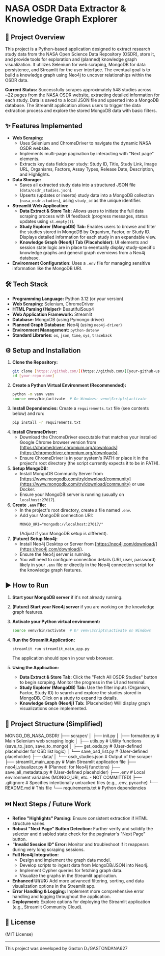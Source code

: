 # NASA OSDR Data Extractor & Knowledge Graph Explorer

## 🚀 Project Overview

This project is a Python-based application designed to extract research study data from the NASA Open Science Data Repository (OSDR), store it, and provide tools for exploration and (planned) knowledge graph visualization. It utilizes Selenium for web scraping, MongoDB for data persistence, and Streamlit for the user interface. The eventual goal is to build a knowledge graph using Neo4j to uncover relationships within the OSDR data.

**Current Status:** Successfully scrapes approximately 548 studies across ~22 pages from the NASA OSDR website, extracting detailed information for each study. Data is saved to a local JSON file and upserted into a MongoDB database. The Streamlit application allows users to trigger the data extraction process and explore the stored MongoDB data with basic filters.

## ✨ Features Implemented

* **Web Scraping:**
    * Uses Selenium and ChromeDriver to navigate the dynamic NASA OSDR website.
    * Implements multi-page pagination by interacting with "Next page" elements.
    * Extracts key data fields per study: Study ID, Title, Study Link, Image URL, Organisms, Factors, Assay Types, Release Date, Description, and Highlights.
* **Data Storage:**
    * Saves all extracted study data into a structured JSON file (`data/osdr_studies.json`).
    * Upserts (updates or inserts) study data into a MongoDB collection (`nasa_osdr.studies`), using `study_id` as the unique identifier.
* **Streamlit Web Application:**
    * **Data Extract & Store Tab:** Allows users to initiate the full data scraping process with UI feedback (progress messages, status updates using `st.empty()`).
    * **Study Explorer (MongoDB) Tab:** Enables users to browse and filter the studies stored in MongoDB by Organism, Factor, or Study ID. Displays detailed information for each study in an expandable view.
    * **Knowledge Graph (Neo4j) Tab (Placeholder):** UI elements and session state logic are in place to eventually display study-specific knowledge graphs and general graph overviews from a Neo4j database.
* **Environment Configuration:** Uses a `.env` file for managing sensitive information like the MongoDB URI.

## 🛠️ Tech Stack

* **Programming Language:** Python 3.12 (or your version)
* **Web Scraping:** Selenium, ChromeDriver
* **HTML Parsing (Helper):** BeautifulSoup4
* **Web Application Framework:** Streamlit
* **Database:** MongoDB (using Pymongo driver)
* **Planned Graph Database:** Neo4j (using `neo4j-driver`)
* **Environment Management:** `python-dotenv`
* **Standard Libraries:** `os`, `json`, `time`, `sys`, `traceback`

## ⚙️ Setup and Installation

1.  **Clone the Repository:**
    ```bash
    git clone [https://github.com/](https://github.com/)[your-github-username]/[your-repo-name].git
    cd [your-repo-name]
    ```
2.  **Create a Python Virtual Environment (Recommended):**
    ```bash
    python -m venv venv
    source venv/bin/activate  # On Windows: venv\Scripts\activate
    ```
3.  **Install Dependencies:**
    Create a `requirements.txt` file (see contents below) and run:
    ```bash
    pip install -r requirements.txt
    ```
4.  **Install ChromeDriver:**
    * Download the ChromeDriver executable that matches your installed Google Chrome browser version from [https://chromedriver.chromium.org/downloads](https://chromedriver.chromium.org/downloads).
    * Ensure ChromeDriver is in your system's PATH or place it in the project's root directory (the script currently expects it to be in PATH).
5.  **Setup MongoDB:**
    * Install MongoDB Community Server from [https://www.mongodb.com/try/download/community](https://www.mongodb.com/try/download/community) or use Docker.
    * Ensure your MongoDB server is running (usually on `localhost:27017`).
6.  **Create `.env` File:**
    * In the project's root directory, create a file named `.env`.
    * Add your MongoDB connection URI:
        ```
        MONGO_URI="mongodb://localhost:27017/"
        ```
        (Adjust if your MongoDB setup is different).
7.  **(Future) Setup Neo4j:**
    * Install Neo4j Desktop or Server from [https://neo4j.com/download/](https://neo4j.com/download/).
    * Ensure the Neo4j server is running.
    * You will need to configure connection details (URI, user, password) likely in your `.env` file or directly in the Neo4j connection script for the knowledge graph features.

## ▶️ How to Run

1.  **Start your MongoDB server** if it's not already running.
2.  **(Future) Start your Neo4j server** if you are working on the knowledge graph features.
3.  **Activate your Python virtual environment:**
    ```bash
    source venv/bin/activate  # Or venv\Scripts\activate on Windows
    ```
4.  **Run the Streamlit Application:**
    ```bash
    streamlit run streamlit_main_app.py
    ```
    The application should open in your web browser.

5.  **Using the Application:**
    * **Data Extract & Store Tab:** Click the "Fetch All OSDR Studies" button to begin scraping. Monitor the progress in the UI and terminal.
    * **Study Explorer (MongoDB) Tab:** Use the filter inputs (Organism, Factor, Study ID) to search and explore the studies stored in MongoDB. Click on a study to expand its details.
    * **Knowledge Graph (Neo4j) Tab:** (Placeholder) Will display graph visualizations once implemented.

## 📂 Project Structure (Simplified)
MONGO_DB_NASA_OSDR/
├── scraper/
│   ├── init.py
│   ├── formatter.py        # Main Selenium web scraping logic
│   ├── utils.py            # Utility functions (save_to_json, save_to_mongo)
│   ├── get_osds.py         # (User-defined placeholder for OSD list logic)
│   └── save_osd_list.py    # (User-defined placeholder)
├── data/
│   └── osdr_studies.json   # Output of the scraper
├── streamlit_main_app.py   # Main Streamlit application file
├── neo4j_visualizer.py     # (Planned: for Neo4j functions)
├── save_all_metadata.py    # (User-defined placeholder)
├── .env                    # Local environment variables (MONGO_URI, etc. - NOT COMMITTED)
├── .gitignore              # Specifies intentionally untracked files (e.g., .env, pycache)
└── README.md               # This file
└── requirements.txt        # Python dependencies






## ⏭️ Next Steps / Future Work

* **Refine "Highlights" Parsing:** Ensure consistent extraction if HTML structure varies.
* **Robust "Next Page" Button Detection:** Further verify and solidify the selector and disabled state check for the paginator's "Next Page" button.
* **"Invalid Session ID" Error:** Monitor and troubleshoot if it reappears during very long scraping sessions.
* **Full Neo4j Integration:**
    * Design and implement the graph data model.
    * Develop scripts to ingest data from MongoDB/JSON into Neo4j.
    * Implement Cypher queries for fetching graph data.
    * Visualize the graphs in the Streamlit application.
* **Enhanced UI/UX:** Add more advanced filtering, sorting, and data visualization options in the Streamlit app.
* **Error Handling & Logging:** Implement more comprehensive error handling and logging throughout the application.
* **Deployment:** Explore options for deploying the Streamlit application (e.g., Streamlit Community Cloud).

## 📄 License

(MIT License)

---
This project was developed by Gaston D./GASTONDANA627